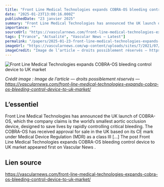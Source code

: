 ```yaml
---
title: "Front Line Medical Technologies expands COBRA-OS bleeding control device to UK market"
date: "2025-01-23T13:00:16.000Z"
publishedDate: "23 janvier 2025"
summary: "Front Line Medical Technologies has announced the UK launch of COBRA-OS, which the company claims is the world’s smallest aortic occlusion device, designed to save lives by rapidly controlling critical bleeding. The COBRA-OS has received approval for sale in the UK based on its CE mark under Medical Device Regulation (MDR) as a class III [&#8230;] The post Front Line Medical Technologies expands COBRA-OS bleeding control device to UK market appeared first on Vascular News ."
importance: ""
sourceUrl: "https://vascularnews.com/front-line-medical-technologies-expands-cobra-os-bleeding-control-device-to-uk-market/"
tags: ["France", "Actualité", "Vascular News — Latest"]
permalink: "/papers/2025-01-23-front-line-medical-technologies-expands-cobra-os-bleeding-control-device-to-uk-market"
imageUrl: "https://vascularnews.com/wp-content/uploads/sites/7/2021/07/Front-Line-Medical-COBRA-OS-web.png"
imageCredit: "Image de l’article — droits possiblement réservés — https://vascularnews.com/front-line-medical-technologies-expands-cobra-os-bleeding-control-device-to-uk-market/"
---
```


![Front Line Medical Technologies expands COBRA-OS bleeding control device to UK market](https://vascularnews.com/wp-content/uploads/sites/7/2021/07/Front-Line-Medical-COBRA-OS-web.png)

*Crédit image : Image de l’article — droits possiblement réservés — https://vascularnews.com/front-line-medical-technologies-expands-cobra-os-bleeding-control-device-to-uk-market/*

## L’essentiel

Front Line Medical Technologies has announced the UK launch of COBRA-OS, which the company claims is the world’s smallest aortic occlusion device, designed to save lives by rapidly controlling critical bleeding. The COBRA-OS has received approval for sale in the UK based on its CE mark under Medical Device Regulation (MDR) as a class III [&#8230;] The post Front Line Medical Technologies expands COBRA-OS bleeding control device to UK market appeared first on Vascular News .

## Lien source

https://vascularnews.com/front-line-medical-technologies-expands-cobra-os-bleeding-control-device-to-uk-market/
